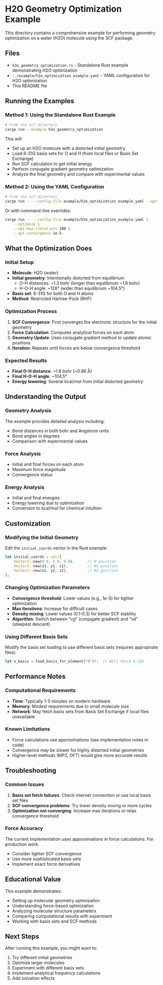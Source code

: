 # H2O Geometry Optimization Example

This directory contains a comprehensive example for performing geometry optimization on a water (H2O) molecule using the SCF package.

## Files

- `h2o_geometry_optimization.rs` - Standalone Rust example demonstrating H2O optimization
- `../example/h2o_optimization_example.yaml` - YAML configuration for H2O optimization
- This README file

## Running the Examples

### Method 1: Using the Standalone Rust Example

```bash
# From the scf directory
cargo run --example h2o_geometry_optimization
```

This will:
- Set up an H2O molecule with a distorted initial geometry
- Load 6-31G basis sets for O and H (from local files or Basis Set Exchange)
- Run SCF calculation to get initial energy
- Perform conjugate gradient geometry optimization
- Analyze the final geometry and compare with experimental values

### Method 2: Using the YAML Configuration

```bash
# From the scf directory
cargo run -- --config-file example/h2o_optimization_example.yaml --optimize
```

Or with command-line overrides:

```bash
cargo run -- --config-file example/h2o_optimization_example.yaml \
    --optimize \
    --opt-max-iterations 100 \
    --opt-convergence 1e-5
```

## What the Optimization Does

### Initial Setup
- **Molecule**: H2O (water)
- **Initial geometry**: Intentionally distorted from equilibrium
  - O-H distances: ~1.3 bohr (longer than equilibrium ~1.8 bohr)
  - H-O-H angle: ~126° (wider than equilibrium ~104.5°)
- **Basis set**: 6-31G for both O and H atoms
- **Method**: Restricted Hartree-Fock (RHF)

### Optimization Process
1. **SCF Convergence**: First converges the electronic structure for the initial geometry
2. **Force Calculation**: Computes analytical forces on each atom
3. **Geometry Update**: Uses conjugate gradient method to update atomic positions
4. **Iteration**: Repeats until forces are below convergence threshold

### Expected Results
- **Final O-H distance**: ~1.8 bohr (~0.96 Å)
- **Final H-O-H angle**: ~104.5°
- **Energy lowering**: Several kcal/mol from initial distorted geometry

## Understanding the Output

### Geometry Analysis
The example provides detailed analysis including:
- Bond distances in both bohr and Angstrom units
- Bond angles in degrees
- Comparison with experimental values

### Force Analysis
- Initial and final forces on each atom
- Maximum force magnitude
- Convergence status

### Energy Analysis
- Initial and final energies
- Energy lowering due to optimization
- Conversion to kcal/mol for chemical intuition

## Customization

### Modifying the Initial Geometry
Edit the `initial_coords` vector in the Rust example:
```rust
let initial_coords = vec![
    Vector3::new(0.0, 0.0, 0.0),      // O position
    Vector3::new(x1, y1, z1),         // H1 position
    Vector3::new(x2, y2, z2),         // H2 position
];
```

### Changing Optimization Parameters
- **Convergence threshold**: Lower values (e.g., 1e-5) for tighter optimization
- **Max iterations**: Increase for difficult cases
- **Density mixing**: Lower values (0.1-0.3) for better SCF stability
- **Algorithm**: Switch between "cg" (conjugate gradient) and "sd" (steepest descent)

### Using Different Basis Sets
Modify the basis set loading to use different basis sets (requires appropriate files):
```rust
let o_basis = load_basis_for_element("O")?;  // Will fetch 6-31G
```

## Performance Notes

### Computational Requirements
- **Time**: Typically 1-5 minutes on modern hardware
- **Memory**: Modest requirements due to small molecule size
- **Network**: May fetch basis sets from Basis Set Exchange if local files unavailable

### Known Limitations
- Force calculations use approximations (see implementation notes in code)
- Convergence may be slower for highly distorted initial geometries
- Higher-level methods (MP2, DFT) would give more accurate results

## Troubleshooting

### Common Issues
1. **Basis set fetch failures**: Check internet connection or use local basis set files
2. **SCF convergence problems**: Try lower density mixing or more cycles
3. **Optimization not converging**: Increase max iterations or relax convergence threshold

### Force Accuracy
The current implementation uses approximations in force calculations. For production work:
- Consider tighter SCF convergence
- Use more sophisticated basis sets
- Implement exact force derivatives

## Educational Value

This example demonstrates:
- Setting up molecular geometry optimization
- Understanding force-based optimization
- Analyzing molecular structure parameters
- Comparing computational results with experiment
- Working with basis sets and SCF methods

## Next Steps

After running this example, you might want to:
1. Try different initial geometries
2. Optimize larger molecules
3. Experiment with different basis sets
4. Implement analytical frequency calculations
5. Add solvation effects
